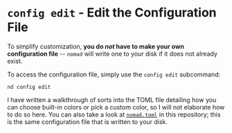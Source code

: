 # `config edit` - Edit the Configuration File

To simplify customization, **you do *not* have to make your own configuration file** -- `nomad` will write one to your disk if it does not already exist.

To access the configuration file, simply use the `config edit` subcommand:

```
nd config edit
```

I have written a walkthrough of sorts into the TOML file detailing how you can choose built-in colors or pick a custom color, so I will not elaborate how to do so here. You can also take a look at [`nomad.toml`][nomad.toml] in this repository; this is the same configuration file that is written to your disk.

[nomad.toml]: https://github.com/JosephLai241/nomad/blob/main/nomad.toml
